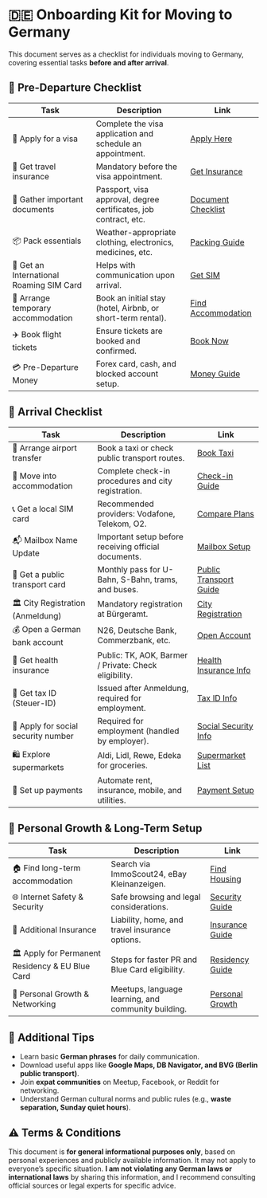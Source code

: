 # 🇩🇪 Onboarding Kit for Moving to Germany

This document serves as a checklist for individuals moving to Germany, covering essential tasks **before and after arrival**.

## 📌 Pre-Departure Checklist
| Task | Description | Link |
|------|------------|------|
| 🛂 Apply for a visa | Complete the visa application and schedule an appointment. | [Apply Here](docs/pre_departure_checklist/apply_for_visa.md) |
| 📑 Get travel insurance | Mandatory before the visa appointment. | [Get Insurance](docs/pre_departure_checklist/get_travel_insurance.md) |
| 📝 Gather important documents | Passport, visa approval, degree certificates, job contract, etc. | [Document Checklist](docs/pre_departure_checklist/gather_important_documents.md) |
| 📦 Pack essentials | Weather-appropriate clothing, electronics, medicines, etc. | [Packing Guide](docs/pre_departure_checklist/pack_essentials.md) |
| 📲 Get an International Roaming SIM Card | Helps with communication upon arrival. | [Get SIM](docs/pre_departure_checklist/get_international_sim.md) |
| 🏡 Arrange temporary accommodation | Book an initial stay (hotel, Airbnb, or short-term rental). | [Find Accommodation](docs/pre_departure_checklist/arrange_temporary_accommodation.md) |
| ✈️ Book flight tickets | Ensure tickets are booked and confirmed. | [Book Now](docs/pre_departure_checklist/book_flight_ticket.md) |
| 💳 Pre-Departure Money | Forex card, cash, and blocked account setup. | [Money Guide](docs/pre_departure_checklist/pre_departure_money.md) |

## 🛬 Arrival Checklist
| Task | Description | Link |
|------|------------|------|
| 🚖 Arrange airport transfer | Book a taxi or check public transport routes. | [Book Taxi](docs/arrival_checklist/arrange_airport_transfer.md) |
| 🏡 Move into accommodation | Complete check-in procedures and city registration. | [Check-in Guide](docs/arrival_checklist/move_into_accommodation.md) |
| 📞 Get a local SIM card | Recommended providers: Vodafone, Telekom, O2. | [Compare Plans](docs/arrival_checklist/get_local_sim_card.md) |
| 📬 Mailbox Name Update | Important setup before receiving official documents. | [Mailbox Setup](docs/arrival_checklist/mailbox_name_update.md) |
| 🚃 Get a public transport card | Monthly pass for U-Bahn, S-Bahn, trams, and buses. | [Public Transport Guide](docs/arrival_checklist/get_public_transport_card.md) |
| 🏛️ City Registration (Anmeldung) | Mandatory registration at Bürgeramt. | [City Registration](docs/arrival_checklist/city_registration_germany.md) |
| 💰 Open a German bank account | N26, Deutsche Bank, Commerzbank, etc. | [Open Account](docs/arrival_checklist/open_german_bank_account.md) |
| 🏥 Get health insurance | Public: TK, AOK, Barmer / Private: Check eligibility. | [Health Insurance Info](docs/arrival_checklist/get_health_insurance.md) |
| 📜 Get tax ID (Steuer-ID) | Issued after Anmeldung, required for employment. | [Tax ID Info](docs/arrival_checklist/get_tax_id.md) |
| 🔢 Apply for social security number | Required for employment (handled by employer). | [Social Security Info](docs/arrival_checklist/apply_social_security_number.md) |
| 🛍️ Explore supermarkets | Aldi, Lidl, Rewe, Edeka for groceries. | [Supermarket List](docs/arrival_checklist/explore_supermarkets.md) |
| 🏦 Set up payments | Automate rent, insurance, mobile, and utilities. | [Payment Setup](docs/arrival_checklist/setup_payments.md) |

## 🏢 Personal Growth & Long-Term Setup
| Task | Description | Link |
|------|------------|------|
| 🏠 Find long-term accommodation | Search via ImmoScout24, eBay Kleinanzeigen. | [Find Housing](docs/personal_growth/search_for_long_term_housing.md) |
| 🌐 Internet Safety & Security | Safe browsing and legal considerations. | [Security Guide](docs/personal_growth/internet_safety_germany.md) |
| 🏥 Additional Insurance | Liability, home, and travel insurance options. | [Insurance Guide](docs/personal_growth/type_of_insurance.md) |
| 🏛️ Apply for Permanent Residency & EU Blue Card | Steps for faster PR and Blue Card eligibility. | [Residency Guide](docs/personal_growth/permanent_residency_and_eu_blue_card.md) |
| 🚀 Personal Growth & Networking | Meetups, language learning, and community building. | [Personal Growth](docs/personal_growth/personal_growth.md) |

## 🎯 Additional Tips
- Learn basic **German phrases** for daily communication.
- Download useful apps like **Google Maps, DB Navigator, and BVG (Berlin public transport)**.
- Join **expat communities** on Meetup, Facebook, or Reddit for networking.
- Understand German cultural norms and public rules (e.g., **waste separation, Sunday quiet hours**).

## ⚠️ Terms & Conditions
This document is **for general informational purposes only**, based on personal experiences and publicly available information. It may not apply to everyone’s specific situation. **I am not violating any German laws or international laws** by sharing this information, and I recommend consulting official sources or legal experts for specific advice.
